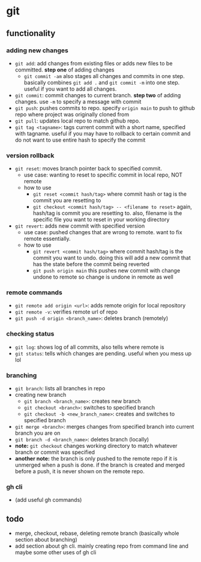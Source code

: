 # git

## functionality

### adding new changes

* `git add`: add changes from existing files or adds new files to be committed. **step one** of adding changes
	* `git commit -am` also stages all changes and commits in one step. basically combines `git add .` and `git commit -m` into one step. useful if you want to add all changes.
* `git commit`: commit changes to current branch. **step two** of adding changes. use `-m` to specify a message with commit
* `git push`: pushes commits to repo. specify `origin main` to push to github repo where project was originally cloned from
* `git pull`: updates local repo to match github repo.
* `git tag <tagname>`: tags current commit with a short name, specified with tagname. useful if you may have to rollback to certain commit and do not want to use entire hash to specify the commit

### version rollback

* `git reset`: moves branch pointer back to specified commit.
	* use case: wanting to reset to specific commit in local repo, NOT remote
	* how to use
		* `git reset <commit hash/tag>` where commit hash or tag is the commit you are resetting to
		* `git checkout <commit hash/tag> -- <filename to reset>` again, hash/tag is commit you are resetting to. also, filename is the specific file you want to reset in your working directory
* `git revert`: adds new commit with specified version
	* use case: pushed changes that are wrong to remote. want to fix remote essentially.
	* how to use
		* `git revert <commit hash/tag>` where commit hash/tag is the commit you want to undo. doing this will add a new commit that has the state before the commit being reverted
		* `git push origin main` this pushes new commit with change undone to remote so change is undone in remote as well

### remote commands

* `git remote add origin <url>`: adds remote origin for local repository
* `git remote -v`: verifies remote url of repo
* `git push -d origin <branch_name>`: deletes branch (remotely)

### checking status

* `git log`: shows log of all commits, also tells where remote is 
* `git status`: tells which changes are pending. useful when you mess up lol

### branching

* `git branch`: lists all branches in repo
* creating new branch
	* `git branch <branch_name>`: creates new branch
	* `git checkout <branch>`: switches to specified branch
	* `git checkout -b <new_branch_name>`: creates and switches to specified branch
* `git merge <branch>`: merges changes from specified branch into current branch you are on
* `git branch -d <branch_name>`: deletes branch (locally)
* **note:** `git checkout` changes working directory to match whatever branch or commit was specified
* **another note:** the branch is only pushed to the remote repo if it is unmerged when a push is done. if the branch is created and merged before a push, it is never shown on the remote repo.

### gh cli

* (add useful gh commands) 

## todo

* merge, checkout, rebase, deleting remote branch (basically whole section about branching)
* add section about gh cli. mainly creating repo from command line and maybe some other uses of gh cli 
